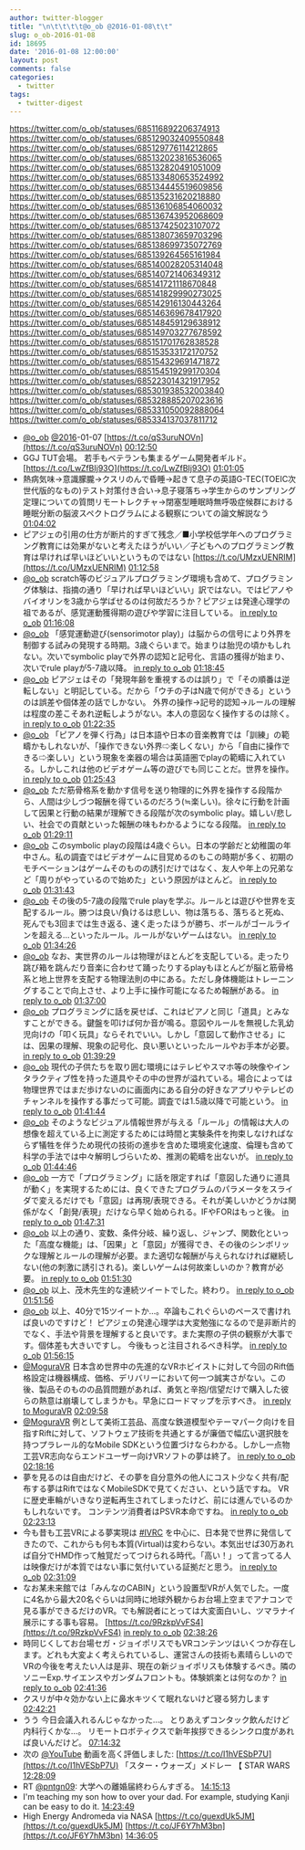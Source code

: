 ```yaml
---
author: twitter-blogger
title: "\n\t\t\t\t@o_ob @2016-01-08\t\t"
slug: o_ob-2016-01-08
id: 18695
date: '2016-01-08 12:00:00'
layout: post
comments: false
categories:
  - twitter
tags:
  - twitter-digest
---
```


https://twitter.com/o_ob/statuses/685116892206374913 https://twitter.com/o_ob/statuses/685129032409550848 https://twitter.com/o_ob/statuses/685129776114212865 https://twitter.com/o_ob/statuses/685132023816536065 https://twitter.com/o_ob/statuses/685132820491051009 https://twitter.com/o_ob/statuses/685133480653524992 https://twitter.com/o_ob/statuses/685134445519609856 https://twitter.com/o_ob/statuses/685135231620218880 https://twitter.com/o_ob/statuses/685136106854060032 https://twitter.com/o_ob/statuses/685136743952068609 https://twitter.com/o_ob/statuses/685137425023107072 https://twitter.com/o_ob/statuses/685138073659703296 https://twitter.com/o_ob/statuses/685138699735072769 https://twitter.com/o_ob/statuses/685139264565161984 https://twitter.com/o_ob/statuses/685140028205314048 https://twitter.com/o_ob/statuses/685140721406349312 https://twitter.com/o_ob/statuses/685141721118670848 https://twitter.com/o_ob/statuses/685141829990273025 https://twitter.com/o_ob/statuses/685142916130443264 https://twitter.com/o_ob/statuses/685146369678417920 https://twitter.com/o_ob/statuses/685148459129638912 https://twitter.com/o_ob/statuses/685149703277678592 https://twitter.com/o_ob/statuses/685151701762838528 https://twitter.com/o_ob/statuses/685153533172170752 https://twitter.com/o_ob/statuses/685154329691471872 https://twitter.com/o_ob/statuses/685154519299170304 https://twitter.com/o_ob/statuses/685223014321917952 https://twitter.com/o_ob/statuses/685301938532003840 https://twitter.com/o_ob/statuses/685328885207023616 https://twitter.com/o_ob/statuses/685331050092888064 https://twitter.com/o_ob/statuses/685334137037811712  

*   [@o_ob](https://twitter.com/o_ob) [@2016](https://twitter.com/2016)-01-07 [https://t.co/qS3uruNOVn](https://t.co/qS3uruNOVn) [00:12:50](https://twitter.com/o_ob/statuses/685116892206374913)
*   GGJ TUT会場。 若手もベテランも集まるゲーム開発者ギルド。 [https://t.co/LwZfBIj93O](https://t.co/LwZfBIj93O) [01:01:05](https://twitter.com/o_ob/statuses/685129032409550848)
*   熱病気味→意識朦朧→クスリのんで昏睡→起きて息子の英語G-TEC(TOEIC次世代版的なもの)テスト対策付き合い→息子寝落ち→学生からのサンプリング定理についての質問リモートレクチャ→閉塞型睡眠時無呼吸症候群における睡眠分断の脳波スペクトログラムによる観察についての論文解説なう [01:04:02](https://twitter.com/o_ob/statuses/685129776114212865)
*   ピアジェの引用の仕方が断片的すぎて残念／■小学校低学年へのプログラミング教育には効果がないと考えたほうがいい／子どもへのプログラミング教育は早ければ早いほどいいというものではない [https://t.co/UMzxUENRIM](https://t.co/UMzxUENRIM) [01:12:58](https://twitter.com/o_ob/statuses/685132023816536065)
*   [@o_ob](https://twitter.com/o_ob) scratch等のビジュアルプログラミング環境も含めて、プログラミング体験は、指摘の通り「早ければ早いほどいい」訳ではない。ではピアノやバイオリンを3歳から学ばせるのは何故だろうか？ピアジェは発達心理学の祖であるが、感覚運動獲得期の遊びや学習に注目している。 [in reply to o_ob](https://twitter.com/o_ob/statuses/685132023816536065) [01:16:08](https://twitter.com/o_ob/statuses/685132820491051009)
*   [@o_ob](https://twitter.com/o_ob) 「感覚運動遊び(sensorimotor play)」は脳からの信号により外界を制御する試みの発現する時期。3歳ぐらいまで。始まりは胎児の頃かもしれない。次いでsymbolic playで外界の認知と記号化、言語の獲得が始まり、次いでrule playが5-7歳以降。 [in reply to o_ob](https://twitter.com/o_ob/statuses/685132820491051009) [01:18:45](https://twitter.com/o_ob/statuses/685133480653524992)
*   [@o_ob](https://twitter.com/o_ob) ピアジェはその「発現年齢を重視するのは誤り」で「その順番は逆転しない」と明記している。だから「ウチの子はN歳で何ができる」というのは誤差や個体差の話でしかない。 外界の操作→記号的認知→ルールの理解は程度の差こそあれ逆転しようがない。本人の意図なく操作するのは除く。 [in reply to o_ob](https://twitter.com/o_ob/statuses/685133480653524992) [01:22:35](https://twitter.com/o_ob/statuses/685134445519609856)
*   [@o_ob](https://twitter.com/o_ob) 「ピアノを弾く行為」は日本語や日本の音楽教育では「訓練」の範疇かもしれないが、「操作できない外界⇨楽しくない」から「自由に操作できる⇨楽しい」という現象を楽器の場合は英語圏でplayの範疇に入れている。しかしこれは他のビデオゲーム等の遊びでも同じことだ。世界を操作。 [in reply to o_ob](https://twitter.com/o_ob/statuses/685134445519609856) [01:25:43](https://twitter.com/o_ob/statuses/685135231620218880)
*   [@o_ob](https://twitter.com/o_ob) ただ筋骨格系を動かす信号を送り物理的に外界を操作する段階から、人間は少しづつ報酬を得ているのだろう(≒楽しい)。徐々に行動を計画して因果と行動の結果が理解できる段階が次のsymbolic play。嬉しい/悲しい、社会での貢献といった報酬の味もわかるようになる段階。 [in reply to o_ob](https://twitter.com/o_ob/statuses/685135231620218880) [01:29:11](https://twitter.com/o_ob/statuses/685136106854060032)
*   [@o_ob](https://twitter.com/o_ob) このsymbolic playの段階は4歳ぐらい。日本の学齢だと幼稚園の年中さん。私の調査ではビデオゲームに目覚めるのもこの時期が多く、初期のモチベーションはゲームそのものの誘引だけではなく、友人や年上の兄弟など「周りがやっているので始めた」という原因がほとんど。 [in reply to o_ob](https://twitter.com/o_ob/statuses/685136106854060032) [01:31:43](https://twitter.com/o_ob/statuses/685136743952068609)
*   [@o_ob](https://twitter.com/o_ob) その後の5-7歳の段階でrule playを学ぶ。ルールとは遊びや世界を支配するルール。勝つは良い/負けるは悲しい、物は落ちる、落ちると死ぬ、死んでも3回までは生き返る、速く走ったほうが勝ち、ボールがゴールラインを超える...といったルール。ルールがないゲームはない。 [in reply to o_ob](https://twitter.com/o_ob/statuses/685136743952068609) [01:34:26](https://twitter.com/o_ob/statuses/685137425023107072)
*   [@o_ob](https://twitter.com/o_ob) なお、実世界のルールは物理がほとんどを支配している。走ったり跳び箱を跳んだり音楽に合わせて踊ったりするplayもほとんどが脳と筋骨格系と地上世界を支配する物理法則の中にある。ただし身体機能はトレーニングすることで向上させ、より上手に操作可能になるため報酬がある。 [in reply to o_ob](https://twitter.com/o_ob/statuses/685137425023107072) [01:37:00](https://twitter.com/o_ob/statuses/685138073659703296)
*   [@o_ob](https://twitter.com/o_ob) プログラミングに話を戻せば、これはピアノと同じ「道具」とみなすことができる。鍵盤を叩けば何か音が鳴る。意図やルールを無視した乳幼児向けの「叩く玩具」ならそれでいい。しかし「意図して動作させる」には、因果の理解、現象の記号化、良い悪いといったルールやお手本が必要。 [in reply to o_ob](https://twitter.com/o_ob/statuses/685138073659703296) [01:39:29](https://twitter.com/o_ob/statuses/685138699735072769)
*   [@o_ob](https://twitter.com/o_ob) 現代の子供たちを取り囲む環境にはテレビやスマホ等の映像やインタラクティブ性を持った道具やその中の世界が溢れている。場合によっては物理世界ではまだ歩けないのに画面内にある自分の好きなアプリやテレビのチャンネルを操作する事だって可能。調査では1.5歳以降で可能という。 [in reply to o_ob](https://twitter.com/o_ob/statuses/685138699735072769) [01:41:44](https://twitter.com/o_ob/statuses/685139264565161984)
*   [@o_ob](https://twitter.com/o_ob) そのようなビジュアル情報世界が与える「ルール」の情報は大人の想像を超えている上に測定するためには時間と実験条件を拘束しなければならず犠牲を伴うため現代の技術の進歩を含めた環境変化速度、倫理も含めて科学の手法では中々解明しづらいため、推測の範疇を出ないが。 [in reply to o_ob](https://twitter.com/o_ob/statuses/685139264565161984) [01:44:46](https://twitter.com/o_ob/statuses/685140028205314048)
*   [@o_ob](https://twitter.com/o_ob) 一方で「プログラミング」に話を限定すれば「意図した通りに道具が動く」を実現するためには、良くできたプログラムのパラメータをスライダで変えるだけでも「意図」は再現/表現できる。それが美しいかどうかは関係がなく「創発/表現」だけなら早く始められる。IFやFORはもっと後。 [in reply to o_ob](https://twitter.com/o_ob/statuses/685140028205314048) [01:47:31](https://twitter.com/o_ob/statuses/685140721406349312)
*   [@o_ob](https://twitter.com/o_ob) 以上の通り、変数、条件分岐、繰り返し、ジャンプ、関数化といった「高度な機能」は、「因果」と「意図」が獲得でき、その後のシンボリックな理解とルールの理解が必要。また適切な報酬が与えられなければ継続しない(他の刺激に誘引される)。楽しいゲームは何故楽しいのか？教育が必要。 [in reply to o_ob](https://twitter.com/o_ob/statuses/685140721406349312) [01:51:30](https://twitter.com/o_ob/statuses/685141721118670848)
*   [@o_ob](https://twitter.com/o_ob) 以上、茂木先生的な連続ツイートでした。終わり。 [in reply to o_ob](https://twitter.com/o_ob/statuses/685141721118670848) [01:51:56](https://twitter.com/o_ob/statuses/685141829990273025)
*   [@o_ob](https://twitter.com/o_ob) 以上、40分で15ツイートか...。卒論もこれぐらいのペースで書ければ良いのですけど！ ピアジェの発達心理学は大変勉強になるので是非断片的でなく、手法や背景を理解すると良いです。また実際の子供の観察が大事です。個体差も大きいですし。 今後もっと注目されるべき科学。 [in reply to o_ob](https://twitter.com/o_ob/statuses/685132023816536065) [01:56:15](https://twitter.com/o_ob/statuses/685142916130443264)
*   [@MoguraVR](https://twitter.com/MoguraVR) 日本含め世界中の先進的なVRホビイストに対して今回のRift価格設定は機器構成、価格、デリバリーにおいて何一つ誠実さがない。この後、製品そのものの品質問題があれば、勇気と辛抱/信望だけで購入した彼らの熱意は崩壊してしまうかも。早急にロードマップを示すべき。 [in reply to MoguraVR](https://twitter.com/MoguraVR/statuses/684920938891067392) [02:09:58](https://twitter.com/o_ob/statuses/685146369678417920)
*   [@MoguraVR](https://twitter.com/MoguraVR) 例として美術工芸品、高度な鉄道模型やテーマパーク向けを目指すRiftに対して、ソフトウェア技術を共通とするが廉価で幅広い選択肢を持つプラレール的なMobile SDKという位置づけならわかる。しかし一点物工芸VR志向ならエンドユーザー向けVRソフトの夢は終了。 [in reply to o_ob](https://twitter.com/o_ob/statuses/685146369678417920) [02:18:16](https://twitter.com/o_ob/statuses/685148459129638912)
*   夢を見るのは自由だけど、その夢を自分意外の他人にコスト少なく共有/配布する夢はRiftではなくMobileSDKで見てください、という話ですね。 VRに歴史車輪がいきなり逆転再生されてしまったけど、前には進んでいるのかもしれないです。 コンテンツ消費者はPSVR本命ですね。 [in reply to o_ob](https://twitter.com/o_ob/statuses/685148459129638912) [02:23:13](https://twitter.com/o_ob/statuses/685149703277678592)
*   今も昔も工芸VRによる夢実現は [#IVRC](https://twitter.com/search?q=%23IVRC&src=hash) を中心に、日本発で世界に発信してきたので、これからも何も本質(Virtual)は変わらない。本気出せば30万あれば自分でHMD作って触覚だってつけられる時代。「高い！」って言ってる人は映像だけが本質ではない事に気付いている証拠だと思う。 [in reply to o_ob](https://twitter.com/o_ob/statuses/685149703277678592) [02:31:09](https://twitter.com/o_ob/statuses/685151701762838528)
*   なお某未来館では「みんなのCABIN」という設置型VRが人気でした。一度に4名から最大20名ぐらいは同時に地球外観からお台場上空までアナコンで見る事ができるだけのVR。でも解説者にとっては大変面白いし、ツマラナイ展示にする事も容易。 [https://t.co/9RzkpVvFS4](https://t.co/9RzkpVvFS4) [in reply to o_ob](https://twitter.com/o_ob/statuses/685151701762838528) [02:38:26](https://twitter.com/o_ob/statuses/685153533172170752)
*   時同じくしてお台場セガ・ジョイポリスでもVRコンテンツはいくつか存在します。どれも大変よく考えられているし、運営さんの技術も素晴らしいのでVRの今後を考えたい人は是非、現在の新ジョイポリスも体験するべき。隣のソニーExp.サイエンスやガンダムフロントも。体験娯楽とは何なのか？ [in reply to o_ob](https://twitter.com/o_ob/statuses/685153533172170752) [02:41:36](https://twitter.com/o_ob/statuses/685154329691471872)
*   クスリが中々効かない上に鼻水キツくて眠れないけど寝る努力します [02:42:21](https://twitter.com/o_ob/statuses/685154519299170304)
*   うう 今日会議入れるんじゃなかった...。 とりあえずコンタック飲んだけど内科行くかな...。 リモートロボティクスで新年挨拶できるシンクロ度があれば良いんだけど。 [07:14:32](https://twitter.com/o_ob/statuses/685223014321917952)
*   次の [@YouTube](https://twitter.com/YouTube) 動画を高く評価しました: [https://t.co/I1hVESbP7U](https://t.co/I1hVESbP7U) 「スター・ウォーズ」メドレー 【 STAR WARS [12:28:09](https://twitter.com/o_ob/statuses/685301938532003840)
*   RT [@pntgn09](https://twitter.com/pntgn09): 大学への離婚届終わらんすぎる。 [14:15:13](https://twitter.com/o_ob/statuses/685328885207023616)
*   I'm teaching my son how to over your dad. For example, studying Kanji can be easy to do it. [14:23:49](https://twitter.com/o_ob/statuses/685331050092888064)
*   High Energy Andromeda via NASA [https://t.co/guexdUk5JM](https://t.co/guexdUk5JM) [https://t.co/JF6Y7hM3bn](https://t.co/JF6Y7hM3bn) [14:36:05](https://twitter.com/o_ob/statuses/685334137037811712)